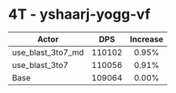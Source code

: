 # 4T - yshaarj-yogg-vf
| Actor | DPS | Increase |
|---|:---:|:---:|
|use_blast_3to7_md|110102|0.95%|
|use_blast_3to7|110056|0.91%|
|Base|109064|0.00%|
